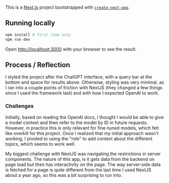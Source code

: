 This is a [Next.js](https://nextjs.org/) project bootstrapped with [`create-next-app`](https://github.com/vercel/next.js/tree/canary/packages/create-next-app).

## Running locally

```bash
npm install # first time only
npm run dev
```

Open [http://localhost:3000](http://localhost:3000) with your browser to see the result.

## Process / Reflection

I styled the project after the ChatGPT interface, with a query bar at the bottom and space for results above. Otherwise, styling was very minimal, as I ran into a couple points of friction with NextJS (they changed a few things since I used the framework last) and with how I expected OpenAI to work.

### Challenges

Initially, based on reading the OpenAI docs, I thought I would be able to give a model context and then refer to the model by ID in future requests. However, in practice this is only relevant for fine-tuned models, which felt like overkill for this project. Once I realized that my initial approach wasn't working, I pivoted to using the "role" to add context about the different topics, which seems to work well.

My biggest challenge with NextJS was navigating the restrictions in server components. The nature of this app, is it gets data from the backend on page load but then has interactivity on the page. The way server-side data is fetched for a page is quite different from the last time I used NextJS about a year ago, so this was a bit surprising to run into.
